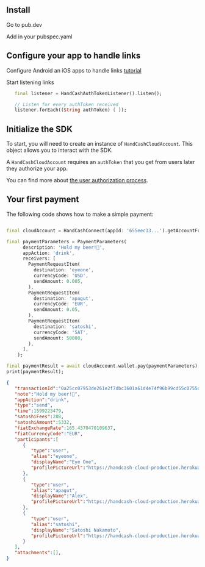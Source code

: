 ## Install

Go to pub.dev

Add in your pubspec.yaml



## Configure your app to handle links

Configure Android an iOS apps to handle links [tutorial](https://pub.dev/packages/uni_links#permission)

Start listening links

```Dart
   final listener = HandCashAuthTokenListener().listen();

   // Listen for every authToken received
   listener.forEach((String authToken) { });
```


## Initialize the SDK

To start, you will need to create an instance of `HandCashCloudAccount`. This object allows you to interact with the SDK.

A `HandCashCloudAccount` requires an `authToken` that you get from users later they authorize your app.

You can find more about [the user authorization process](https://handcash.github.io/handcash-connect-sdk-js-beta-docs/#/user-authorization).

## Your first payment

The following code shows how to make a simple payment:

```Dart

final cloudAccount = HandCashConnect(appId: '655eec13...').getAccountFromAuthToken('98a8ca...7702aac1');

final paymentParameters = PaymentParameters(
      description: 'Hold my beer!🍺',
      appAction: 'drink',
      receivers: [
        PaymentRequestItem(
          destination: 'eyeone',
          currencyCode: 'USD',
          sendAmount: 0.005,
        ),
        PaymentRequestItem(
          destination: 'apagut',
          currencyCode: 'EUR',
          sendAmount: 0.05,
        ),
        PaymentRequestItem(
          destination: 'satoshi',
          currencyCode: 'SAT',
          sendAmount: 50000,
        ),
      ],
    );

final paymentResult = await cloudAccount.wallet.pay(paymentParameters);
print(paymentResult);
```

```json
{
   "transactionId":"0a25cc07953de261e2f7dbc3601a61d4e74f96b99cd55c0755df9b9888cdccbc",
   "note":"Hold my beer!🍺",
   "appAction":"drink",
   "type":"send",
   "time":1599223479,
   "satoshiFees":288,
   "satoshiAmount":5332,
   "fiatExchangeRate":165.4370470109637,
   "fiatCurrencyCode":"EUR",
   "participants":[
      {
         "type":"user",
         "alias":"eyeone",
         "displayName":"Eye One",
         "profilePictureUrl":"https://handcash-cloud-production.herokuapp.com/users/profilePicture/eyeone",
      },
      {
         "type":"user",
         "alias":"apagut",
         "displayName":"Alex",
         "profilePictureUrl":"https://handcash-cloud-production.herokuapp.com/users/profilePicture/apagut",
      },
      {
         "type":"user",
         "alias":"satoshi",
         "displayName":"Satoshi Nakamoto",
         "profilePictureUrl":"https://handcash-cloud-production.herokuapp.com/users/profilePicture/satoshi",
      }
   ],
   "attachments":[],
}
```
